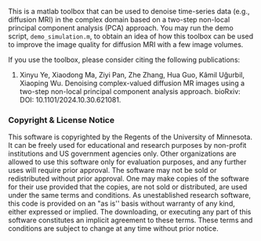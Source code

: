  This is a matlab toolbox that can be used to denoise time-series data (e.g., diffusion MRI) in the complex domain based on a two-step non-local principal component analysis (PCA) approach. 
 You may run the demo script, `demo_simulation.m`, to obtain an idea of how this toolbox can be used to improve the image quality for diffusion MRI with a few image volumes. 

If you use the toolbox, please consider citing the following publications:

1) Xinyu Ye, Xiaodong Ma, Ziyi Pan, Zhe Zhang, Hua Guo, Kâmil Uğurbil, Xiaoping Wu. Denoising complex-valued diffusion MR images using a two-step non-local principal component analysis approach. bioRxiv: DOI: 10.1101/2024.10.30.621081.


### Copyright & License Notice
This software is copyrighted by the Regents of the University of Minnesota. It can be freely used for educational and research purposes by non-profit institutions and US government agencies only. Other organizations are allowed to use this software only for evaluation purposes, and any further uses will require prior approval. The software may not be sold or redistributed without prior approval. One may make copies of the software for their use provided that the copies, are not sold or distributed, are used under the same terms and conditions. As unestablished research software, this code is provided on an "as is'' basis without warranty of any kind, either expressed or implied. The downloading, or executing any part of this software constitutes an implicit agreement to these terms. These terms and conditions are subject to change at any time without prior notice.
